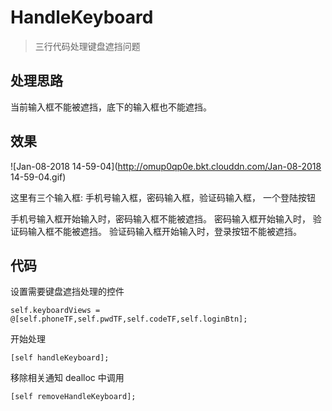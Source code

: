 # HandleKeyboard
> 三行代码处理键盘遮挡问题

## 处理思路
当前输入框不能被遮挡，底下的输入框也不能遮挡。

## 效果
![Jan-08-2018 14-59-04](http://omup0qp0e.bkt.clouddn.com/Jan-08-2018 14-59-04.gif)



这里有三个输入框: 手机号输入框，密码输入框，验证码输入框，
一个登陆按钮

手机号输入框开始输入时，密码输入框不能被遮挡。
密码输入框开始输入时，  验证码输入框不能被遮挡。
验证码输入框开始输入时，登录按钮不能被遮挡。

## 代码

设置需要键盘遮挡处理的控件
```objc
self.keyboardViews = @[self.phoneTF,self.pwdTF,self.codeTF,self.loginBtn];
```

开始处理
```objc
[self handleKeyboard];
```

移除相关通知 dealloc 中调用
```objc
[self removeHandleKeyboard];
```


